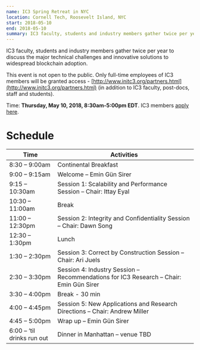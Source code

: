 ```yaml
---
name: IC3 Spring Retreat in NYC
location: Cornell Tech, Roosevelt Island, NYC
start: 2018-05-10
end: 2018-05-10
summary: IC3 faculty, students and industry members gather twice per year to discuss the major technical challenges and innovative solutions to widespread blockchain adoption.
---
```


IC3 faculty, students and industry members gather twice per year to discuss the major technical challenges and innovative solutions to widespread blockchain adoption.

This event is not open to the public. Only full-time employees of IC3 members will be granted access - [http://www.initc3.org/partners.html](http://www.initc3.org/partners.html) (in addition to IC3 faculty, post-docs, staff and students).

Time: **Thursday, May 10, 2018, 8:30am-5:00pm EDT**. IC3 members [apply here](https://docs.google.com/forms/d/e/1FAIpQLSdYwvouF4V6hoocwzdpRjoxQm2NH1ab7e3HyWmkcAQMsVqIlg/viewform).

# Schedule

<table class="ui table">
<thead>
<tr>
<th>Time</th>
<th> Activities</th>
</tr>
</thead>
<tbody>
<tr>
<td>8:30 – 9:00am</td>
<td>Continental Breakfast</td>
</tr>
<tr>
<td>9:00 – 9:15am</td>
<td>Welcome – Emin Gün Sirer</td>
</tr>
<tr>
<td>9:15 – 10:30am</td>
<td>Session 1: Scalability and Performance Session – Chair: Ittay Eyal</td>
</tr>
<tr>
<td>10:30 – 11:00am</td>
<td>Break</td>
</tr>
<tr>
<td>11:00 – 12:30pm</td>
<td>Session 2: Integrity and Confidentiality Session – Chair: Dawn Song</td>
</tr>
<tr>
<td>12:30 – 1:30pm</td>
<td>Lunch</td>
</tr>
<tr>
<td>1:30 – 2:30pm</td>
<td>Session 3: Correct by Construction Session – Chair: Ari Juels</td>
</tr>
<tr>
<td>2:30 – 3:30pm</td>
<td>Session 4: Industry Session – Recommendations for IC3 Research – Chair: Emin Gün Sirer</td>
</tr>
<tr>
<td>3:30 – 4:00pm</td>
<td>Break - 30 min</td>
</tr>
<tr>
<td>4:00 – 4:45pm</td>
<td>Session 5: New Applications and Research Directions – Chair: Andrew Miller</td>
</tr>
<tr>
<td>4:45 – 5:00pm</td>
<td>Wrap up – Emin Gün Sirer</td>
</tr>
<tr>
<td>6:00 – ‘til drinks run out</td>
<td>Dinner in Manhattan – venue TBD</td>
</tr>
</tbody></table>
